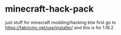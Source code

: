 # minecraft-hack-pack
just stuff for minecraft modding/hacking
btw first go to https://fabricmc.net/use/installer/
and this is for 1.18.2
